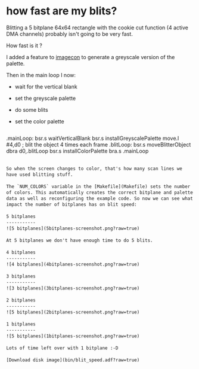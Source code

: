 how fast are my blits?
======================

Blitting a 5 bitplane 64x64 rectangle with the cookie cut function (4 active DMA channels) probably isn't going to be very fast.

How fast is it ?

I added a feature to [imagecon](../tools/imagecon) to generate a greyscale version of the palette.

Then in the main loop I now:

* wait for the vertical blank
* set the greyscale palette
* do some blits
* set the color palette


  ```
.mainLoop:
        bsr.s  waitVerticalBlank
        bsr.s  installGreyscalePalette
        move.l #4,d0 ; blit the object 4 times each frame
.blitLoop:
        bsr.s	 moveBlitterObject
        dbra	 d0,.blitLoop
        bsr.s	 installColorPalette
        bra.s	 .mainLoop
```

So when the screen changes to color, that's how many scan lines we have used blitting stuff.

The `NUM_COLORS` variable in the [Makefile](Makefile) sets the number of colors. This automatically creates the correct bitplane and palette data as well as reconfiguring the example code. So now we can see what impact the number of bitplanes has on blit speed:

5 bitplanes
-----------
![5 bitplanes](5bitplanes-screenshot.png?raw=true)

At 5 bitplanes we don't have enough time to do 5 blits.

4 bitplanes
-----------
![4 bitplanes](4bitplanes-screenshot.png?raw=true)

3 bitplanes
-----------
![3 bitplanes](3bitplanes-screenshot.png?raw=true)

2 bitplanes
-----------
![5 bitplanes](2bitplanes-screenshot.png?raw=true)

1 bitplanes
-----------
![5 bitplanes](1bitplanes-screenshot.png?raw=true)

Lots of time left over with 1 bitplane :-D

[Download disk image](bin/blit_speed.adf?raw=true)


